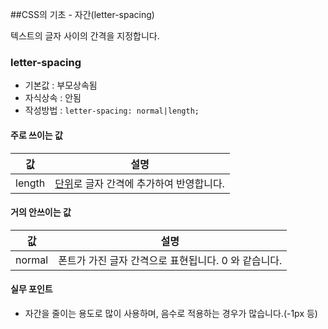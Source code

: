 ##CSS의 기초 - 자간(letter-spacing)

텍스트의 글자 사이의 간격을 지정합니다.

### letter-spacing
- 기본값 : 부모상속됨
- 자식상속 : 안됨
- 작성방법 : `letter-spacing: normal|length;`

#### 주로 쓰이는 값
값 | 설명
---| ----
length | [단위](../step1/11_Unit.md)로 글자 간격에 추가하여 반영합니다.

#### 거의 안쓰이는 값
값 | 설명
---| ----
normal | 폰트가 가진 글자 간격으로 표현됩니다. 0 와 같습니다.


#### 실무 포인트
- 자간을 줄이는 용도로 많이 사용하며, 음수로 적용하는 경우가 많습니다.(-1px 등)